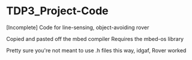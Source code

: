 # TDP3_Project-Code
[Incomplete] Code for line-sensing, object-avoiding rover

Copied and pasted off the mbed compiler
Requires the mbed-os library

Pretty sure you're not meant to use .h files this way, idgaf, Rover worked
